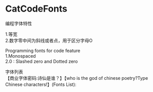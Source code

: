 # CatCodeFonts

编程字体特性<br>

1.等宽<br>
2.数字零中间为斜线或者点，用于区分字母O<br>

Programming fonts for code feature<br>
1.Monospaced<br>
2.0 : Slashed zero and Dotted zero<br>

字体列表<br>
【商业字体密码:诗仙是谁？】【who is the god of chinese poetry?Type Chinese characters!】(Fonts List):<br>
